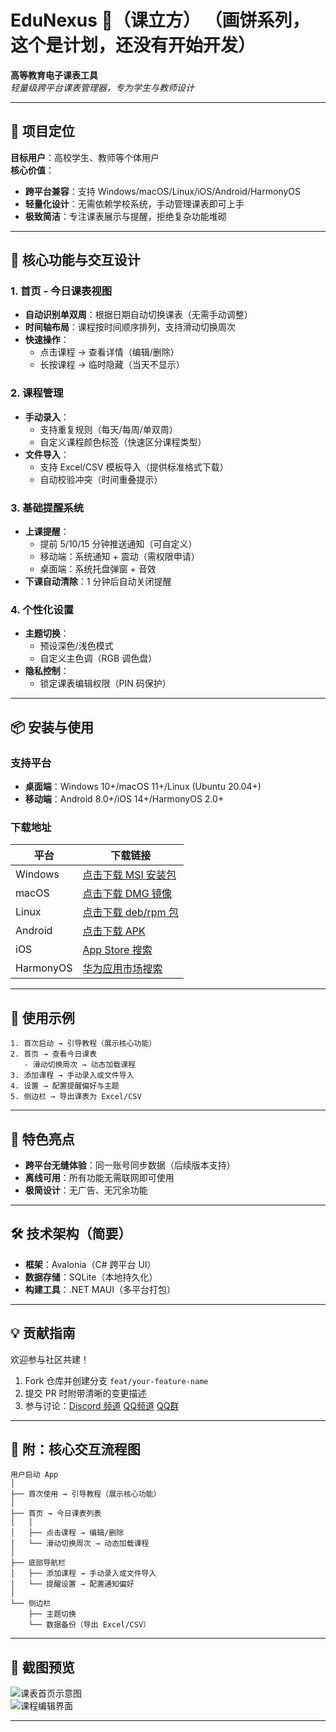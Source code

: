 # EduNexus 📅（课立方）  （画饼系列，这个是计划，还没有开始开发）
**高等教育电子课表工具**  
*轻量级跨平台课表管理器，专为学生与教师设计*

---

## 🚀 项目定位  
**目标用户**：高校学生、教师等个体用户  
**核心价值**：  
- **跨平台兼容**：支持 Windows/macOS/Linux/iOS/Android/HarmonyOS  
- **轻量化设计**：无需依赖学校系统，手动管理课表即可上手  
- **极致简洁**：专注课表展示与提醒，拒绝复杂功能堆砌  

---

## 🧩 核心功能与交互设计  

### **1. 首页 - 今日课表视图**  
- **自动识别单双周**：根据日期自动切换课表（无需手动调整）  
- **时间轴布局**：课程按时间顺序排列，支持滑动切换周次  
- **快速操作**：  
  - 点击课程 → 查看详情（编辑/删除）  
  - 长按课程 → 临时隐藏（当天不显示）  

### **2. 课程管理**  
- **手动录入**：  
  - 支持重复规则（每天/每周/单双周）  
  - 自定义课程颜色标签（快速区分课程类型）  
- **文件导入**：  
  - 支持 Excel/CSV 模板导入（提供标准格式下载）  
  - 自动校验冲突（时间重叠提示）  

### **3. 基础提醒系统**  
- **上课提醒**：  
  - 提前 5/10/15 分钟推送通知（可自定义）  
  - 移动端：系统通知 + 震动（需权限申请）  
  - 桌面端：系统托盘弹窗 + 音效  
- **下课自动清除**：1 分钟后自动关闭提醒  

### **4. 个性化设置**  
- **主题切换**：  
  - 预设深色/浅色模式  
  - 自定义主色调（RGB 调色盘）  
- **隐私控制**：  
  - 锁定课表编辑权限（PIN 码保护）  

---

## 📦 安装与使用  

### **支持平台**  
- **桌面端**：Windows 10+/macOS 11+/Linux (Ubuntu 20.04+)  
- **移动端**：Android 8.0+/iOS 14+/HarmonyOS 2.0+  

### **下载地址**  
| 平台       | 下载链接                |  
|------------|-------------------------|  
| Windows    | [点击下载 MSI 安装包](#) |  
| macOS      | [点击下载 DMG 镜像](#)  |  
| Linux      | [点击下载 deb/rpm 包](#)|  
| Android    | [点击下载 APK](#)       |  
| iOS        | [App Store 搜索](#)     |  
| HarmonyOS  | [华为应用市场搜索](#)   |  

---

## 📱 使用示例  
```plaintext
1. 首次启动 → 引导教程（展示核心功能）  
2. 首页 → 查看今日课表  
   - 滑动切换周次 → 动态加载课程  
3. 添加课程 → 手动录入或文件导入  
4. 设置 → 配置提醒偏好与主题  
5. 侧边栏 → 导出课表为 Excel/CSV  
```

---

## 🌟 特色亮点  
- **跨平台无缝体验**：同一账号同步数据（后续版本支持）  
- **离线可用**：所有功能无需联网即可使用  
- **极简设计**：无广告、无冗余功能  

---

## 🛠️ 技术架构（简要）  
- **框架**：Avalonia（C# 跨平台 UI）  
- **数据存储**：SQLite（本地持久化）  
- **构建工具**：.NET MAUI（多平台打包）  

---

## 💡 贡献指南  
欢迎参与社区共建！  
1. Fork 仓库并创建分支 `feat/your-feature-name`  
2. 提交 PR 时附带清晰的变更描述  
3. 参与讨论：[Discord 频道](https://discord.gg/sad75tMk)
            [QQ频道](https://pd.qq.com/s/gsjuaodj)
            [QQ群](https://qm.qq.com/q/VBP9XjU1yO)

---

## 📝 附：核心交互流程图  
```plaintext
用户启动 App  
│  
├── 首次使用 → 引导教程（展示核心功能）  
│  
├── 首页 → 今日课表列表  
│   │  
│   ├── 点击课程 → 编辑/删除  
│   └── 滑动切换周次 → 动态加载课程  
│  
├── 底部导航栏  
│   ├── 添加课程 → 手动录入或文件导入  
│   └── 提醒设置 → 配置通知偏好  
│  
└── 侧边栏  
    ├── 主题切换  
    └── 数据备份（导出 Excel/CSV）  
```

---

## 📸 截图预览  
![课表首页示意图](path/to/screenshot1.png)  
![课程编辑界面](path/to/screenshot2.png)  

---

